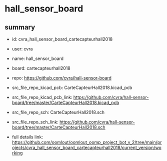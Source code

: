 # hall_sensor_board
 
## summary 
* id: cvra_hall_sensor_board_cartecapteurhall2018
* user: cvra
* name: hall_sensor_board
* board: cartecapteurhall2018
* repo: https://github.com/cvra/hall-sensor-board
* src_file_repo_kicad_pcb: CarteCapteurHall2018.kicad_pcb
* src_file_repo_kicad_pcb_link: https://github.com/cvra/hall-sensor-board/tree/master/CarteCapteurHall2018.kicad_pcb


* src_file_repo_sch: CarteCapteurHall2018.sch
* src_file_repo_sch_link: https://github.com/cvra/hall-sensor-board/tree/master/CarteCapteurHall2018.sch
* full details link: https://github.com/oomlout/oomlout_oomp_project_bot_v_2/tree/main/projects/cvra_hall_sensor_board_cartecapteurhall2018/current_version/working  







